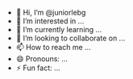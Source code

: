 - 👋 Hi, I’m @juniorlebg
- 👀 I’m interested in ...
- 🌱 I’m currently learning ...
- 💞️ I’m looking to collaborate on ...
- 📫 How to reach me ...
- 😄 Pronouns: ...
- ⚡ Fun fact: ...

<!---
juniorlebg/juniorlebg is a ✨ special ✨ repository because its `README.md` (this file) appears on your GitHub profile.
You can click the Preview link to take a look at your changes.
--->
